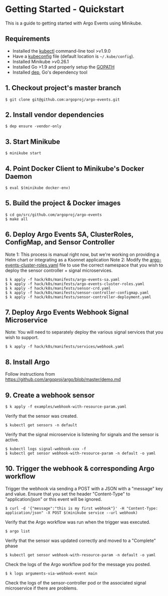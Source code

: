 # Getting Started - Quickstart
This is a guide to getting started with Argo Events using Minikube.

## Requirements
* Installed the [kubectl](https://kubernetes.io/docs/tasks/tools/install-kubectl/) command-line tool >v1.9.0
* Have a [kubeconfig](https://kubernetes.io/docs/tasks/access-application-cluster/configure-access-multiple-clusters/) file (default location is `~/.kube/config`).
* Installed Minikube >v0.26.1
* Installed Go >1.9 and properly setup the [GOPATH](https://golang.org/doc/install)
* Installed [dep](https://golang.github.io/dep/docs/installation.html), Go's dependency tool

## 1. Checkout project's master branch
```
$ git clone git@github.com:argoproj/argo-events.git
```

## 2. Install vendor dependencies
```
$ dep ensure -vendor-only
```

## 3. Start Minikube
```
$ minikube start
```

## 4. Point Docker Client to Minikube's Docker Daemon
```
$ eval $(minikube docker-env)
```

## 5. Build the project & Docker images
```
$ cd go/src/github.com/argoproj/argo-events
$ make all
```

## 6. Deploy Argo Events SA, ClusterRoles, ConfigMap, and Sensor Controller
Note 1: This process is manual right now, but we're working on providing a Helm chart or integrating as a Ksonnet application
Note 2: Modify the [argo-events-cluster-roles.yaml](../hack/k8s/manifests/argo-events-cluster-roles.yaml) file to use the correct namespace that you wish to deploy the sensor controller + signal microservices.
```
$ k apply -f hack/k8s/manifests/argo-events-sa.yaml
$ k apply -f hack/k8s/manifests/argo-events-cluster-roles.yaml
$ k apply -f hack/k8s/manifests/sensor-crd.yaml
$ k apply -f hack/k8s/manifests/sensor-controller-configmap.yaml
$ k apply -f hack/k8s/manifests/sensor-controller-deployment.yaml
```

## 7. Deploy Argo Events Webhook Signal Microservice
Note: You will need to separately deploy the various signal services that you wish to support.
```
$ k apply -f hack/k8s/manifests/services/webhook.yaml
```

## 8. Install Argo
Follow instructions from https://github.com/argoproj/argo/blob/master/demo.md

## 9. Create a webhook sensor
```
$ k apply -f examples/webhook-with-resource-param.yaml
```

Verify that the sensor was created.
```
$ kubectl get sensors -n default
```

Verify that the signal microservice is listening for signals and the sensor is active.
```
$ kubectl logs signal-webhook-xxx -f
$ kubectl get sensor webhook-with-resource-param -n default -o yaml
```

## 10. Trigger the webhook & corresponding Argo workflow
Trigger the webhook via sending a POST with a JSON with a "message" key and value. 
Ensure that you set the header "Content-Type" to "application/json" or this event will be ignored.
```
$ curl -d '{"message":"this is my first webhook"}' -H "Content-Type: application/json" -X POST $(minikube service --url webhook)
```

Verify that the Argo workflow was run when the trigger was executed.
```
$ argo list
```

Verify that the sensor was updated correctly and moved to a "Complete" phase
```
$ kubectl get sensor webhook-with-resource-param -n default -o yaml
```

Check the logs of the Argo workflow pod for the message you posted.
```
$ k logs arguments-via-webhook-event main
```

Check the logs of the sensor-controller pod or the associated signal microservice if there are problems.